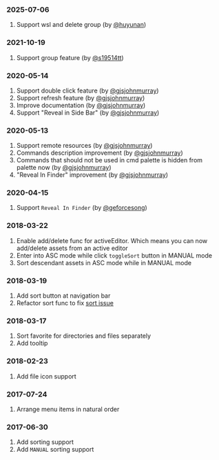 <!--Check [Keep a Changelog](http://keepachangelog.com/) for recommendations on how to structure this file.-->
### 2025-07-06

1. Support wsl and delete group (by [@huyunan](https://github.com/huyunan/vscode-favourite))

### 2021-10-19

1. Support group feature (by [@s19514tt](https://github.com/s19514tt))

### 2020-05-14

1. Support double click feature (by [@gjsjohnmurray](https://github.com/gjsjohnmurray))
2. Support refresh feature (by [@gjsjohnmurray](https://github.com/gjsjohnmurray))
3. Improve documentation (by [@gjsjohnmurray](https://github.com/gjsjohnmurray))
4. Support "Reveal in Side Bar" (by [@gjsjohnmurray](https://github.com/gjsjohnmurray))

### 2020-05-13

1. Support remote resources (by [@gjsjohnmurray](https://github.com/gjsjohnmurray))
2. Commands description improvement (by [@gjsjohnmurray](https://github.com/gjsjohnmurray))
3. Commands that should not be used in cmd palette is hidden from palette now (by [@gjsjohnmurray](https://github.com/gjsjohnmurray))
4. "Reveal In Finder" improvement (by [@gjsjohnmurray](https://github.com/gjsjohnmurray))

### 2020-04-15

1. Support `Reveal In Finder` (by [@geforcesong](https://github.com/geforcesong))

### 2018-03-22

1. Enable add/delete func for activeEditor. Which means you can now add/delete assets from an active editor
2. Enter into ASC mode while click `toggleSort` button in MANUAL mode
3. Sort descendant assets in ASC mode while in MANUAL mode

### 2018-03-19

1. Add sort button at navigation bar
2. Refactor sort func to fix [sort issue](https://github.com/huyunan/vscode-favourite/issues/3#issuecomment-373995913)

### 2018-03-17

1. Sort favorite for directories and files separately
2. Add tooltip

### 2018-02-23

1. Add file icon support

### 2017-07-24

1. Arrange menu items in natural order

### 2017-06-30

1. Add sorting support
2. Add `MANUAL` sorting support
